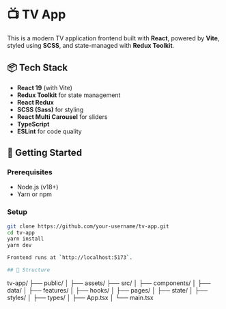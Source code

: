 # 📺 TV App

This is a modern TV application frontend built with **React**, powered by **Vite**, styled using **SCSS**, and state-managed with **Redux Toolkit**.

## 📦 Tech Stack
- **React 19** (with Vite)
- **Redux Toolkit** for state management
- **React Redux**
- **SCSS (Sass)** for styling
- **React Multi Carousel** for sliders
- **TypeScript**
- **ESLint** for code quality

## 🚀 Getting Started

### Prerequisites
- Node.js (v18+)
- Yarn or npm

### Setup

```bash
git clone https://github.com/your-username/tv-app.git
cd tv-app
yarn install
yarn dev

Frontend runs at `http://localhost:5173`.

## 📁 Structure

```
tv-app/
├── public/
│   ├── assets/
├── src/
│   ├── components/
│   ├── data/
│   ├── features/
│   ├── hooks/
│   ├── pages/
│   ├── state/
│   ├── styles/
│   ├── types/
│   ├── App.tsx
│   └── main.tsx
```
